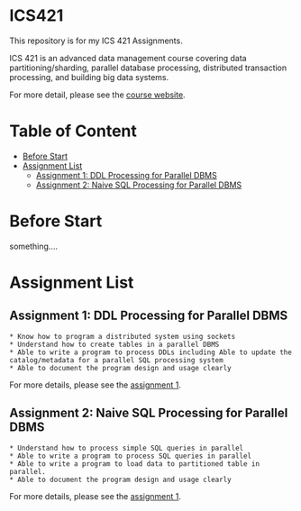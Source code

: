 # ICS421

This repository is for my ICS 421 Assignments.

ICS 421 is an advanced data management course covering data partitioning/sharding, parallel database processing, distributed transaction processing, and building big data systems. 

For more detail, please see the [course website](https://lipyeow.github.io/ics421s18/).

# Table of Content

  * [Before Start](#bs)
  * [Assignment List](#al)
    * [Assignment 1: DDL Processing for Parallel DBMS](#a1)
    * [Assignment 2: Naive SQL Processing for Parallel DBMS](#a2)


# <a name = "bs"></a> Before Start

something....

# <a name = "al"></a>Assignment List
## <a name = "a1"></a> Assignment 1: DDL Processing for Parallel DBMS
    * Know how to program a distributed system using sockets
    * Understand how to create tables in a parallel DBMS
    * Able to write a program to process DDLs including Able to update the catalog/metadata for a parallel SQL processing system
    * Able to document the program design and usage clearly

For more details, please see the [assignment 1](https://lipyeow.github.io/ics421s18/morea/pardb/experience-hw1.html).

## <a name = "a2"></a> Assignment 2: Naive SQL Processing for Parallel DBMS
    * Understand how to process simple SQL queries in parallel
    * Able to write a program to process SQL queries in parallel
    * Able to write a program to load data to partitioned table in parallel.
    * Able to document the program design and usage clearly
    
For more details, please see the [assignment 1](https://lipyeow.github.io/ics421s18/morea/queryproc/experience-hw2.html).
